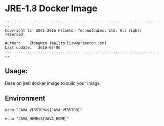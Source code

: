 # JRE-1.8 Docker Image  
  
`------------------------------------------------------------------------`    
`Copyright (c) 2001-2016 Primeton Technologies, Ltd. All rights reserved.`  
  
`Author:	ZhongWen (mailto:lizw@primeton.com)`  
`Last update:	2016-07-06`  
`------------------------------------------------------------------------`  
  
  
## Usage:  
  
  
Base on jre8 docker image to build your image.  
  
  
## Environment  
  
  
`echo "JAVA_VERSION=${JAVA_VERSION}"`  
  
`echo "JAVA_HOME=${JAVA_HOME}"`    